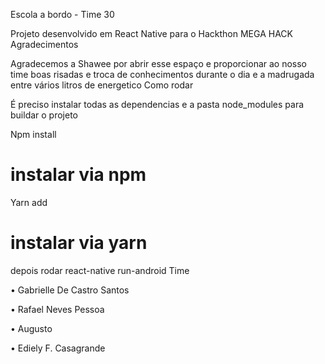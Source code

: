 Escola a bordo - Time 30

Projeto desenvolvido em React Native para o Hackthon MEGA HACK
Agradecimentos

Agradecemos a Shawee por abrir esse espaço e proporcionar ao nosso time boas risadas e troca de conhecimentos durante o dia e a madrugada entre vários litros de energetico
Como rodar

É preciso instalar todas as dependencias e a pasta node_modules para buildar o projeto

Npm install 
# instalar via npm
Yarn add
# instalar via yarn

depois rodar  react-native run-android
Time

•	Gabrielle De Castro Santos 

•	Rafael Neves Pessoa 

•	Augusto 

•	Ediely F. Casagrande


